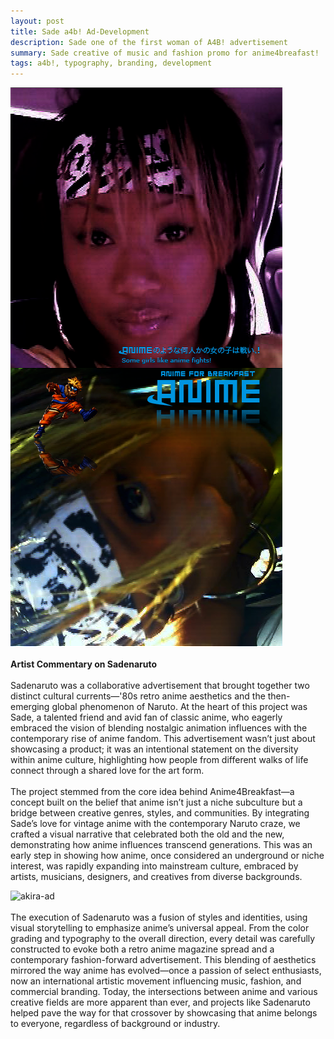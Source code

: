 ```yaml
---
layout: post
title: Sade a4b! Ad-Development
description: Sade one of the first woman of A4B! advertisement 
summary: Sade creative of music and fashion promo for anime4breafast!
tags: a4b!, typography, branding, development
---
```


![sadenaruto2](/assets/img/sadenaruto2.png)
<br>
<br>
**Artist Commentary on Sadenaruto**
<br>
<br>
Sadenaruto was a collaborative advertisement that brought together two distinct cultural currents—'80s retro anime aesthetics and the then-emerging global phenomenon of Naruto. At the heart of this project was Sade, a talented friend and avid fan of classic anime, who eagerly embraced the vision of blending nostalgic animation influences with the contemporary rise of anime fandom. This advertisement wasn’t just about showcasing a product; it was an intentional statement on the diversity within anime culture, highlighting how people from different walks of life connect through a shared love for the art form.
<br>
<br>
The project stemmed from the core idea behind Anime4Breakfast—a concept built on the belief that anime isn’t just a niche subculture but a bridge between creative genres, styles, and communities. By integrating Sade’s love for vintage anime with the contemporary Naruto craze, we crafted a visual narrative that celebrated both the old and the new, demonstrating how anime influences transcend generations. This was an early step in showing how anime, once considered an underground or niche interest, was rapidly expanding into mainstream culture, embraced by artists, musicians, designers, and creatives from diverse backgrounds.

![akira-ad](/assets/img/naruto-ad.png)
<br>
<br>
The execution of Sadenaruto was a fusion of styles and identities, using visual storytelling to emphasize anime’s universal appeal. From the color grading and typography to the overall direction, every detail was carefully constructed to evoke both a retro anime magazine spread and a contemporary fashion-forward advertisement. This blending of aesthetics mirrored the way anime has evolved—once a passion of select enthusiasts, now an international artistic movement influencing music, fashion, and commercial branding. Today, the intersections between anime and various creative fields are more apparent than ever, and projects like Sadenaruto helped pave the way for that crossover by showcasing that anime belongs to everyone, regardless of background or industry. 

